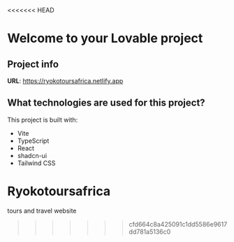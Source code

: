 <<<<<<< HEAD
# Welcome to your Lovable project

## Project info

**URL**: https://ryokotoursafrica.netlify.app

## What technologies are used for this project?

This project is built with:

- Vite
- TypeScript
- React
- shadcn-ui
- Tailwind CSS



# Ryokotoursafrica
tours and travel website
>>>>>>> cfd664c8a425091c1dd5586e9617dd781a5136c0
